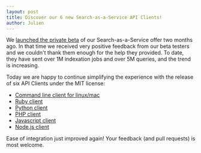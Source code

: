 ```yaml
---
layout: post
title: Discover our 6 new Search-as-a-Service API Clients!
author: Julien
---
```


We [launched the private beta][1] of our Search-as-a-Service offer two months ago. In that time we
received very positive feedback from our beta testers and we couldn't thank
them enough for the help they provided. To date, they have sent over 1M
indexation jobs and over 5M queries, and the trend is increasing.

Today we are happy to continue simplifying the experience with the release of
six API Clients under the MIT license:

  * [Command line client for linux/mac][2]
  * [Ruby client][3]
  * [Python client][4]
  * [PHP client][5]
  * [Javascript client][6]
  * [Node.js client][7]

Ease of integration just improved again! Your feedback (and pull requests) is
most welcome.


[1]: http://blog.algolia.com/our-saas-version-is-in-beta/
[2]: https://github.com/algolia/algoliasearch-client-cmd
[3]: https://github.com/algolia/algoliasearch-client-ruby
[4]: https://github.com/algolia/algoliasearch-client-python
[5]: https://github.com/algolia/algoliasearch-client-php
[6]: https://github.com/algolia/algoliasearch-client-js
[7]: https://github.com/algolia/algoliasearch-client-node

